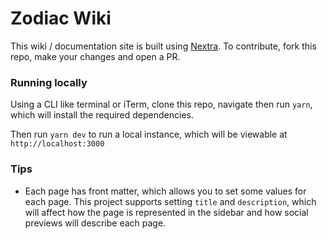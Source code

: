 # Zodiac Wiki

This wiki / documentation site is built using [Nextra](https://github.com/shuding/nextra). To contribute, fork this repo, make your changes and open a PR.

### Running locally

Using a CLI like terminal or iTerm, clone this repo, navigate then run `yarn`, which will install the required dependencies.

Then run `yarn dev` to run a local instance, which will be viewable at `http://localhost:3000`

### Tips

- Each page has front matter, which allows you to set some values for each page. This project supports setting `title` and `description`, which will affect how the page is represented in the sidebar and how social previews will describe each page.
